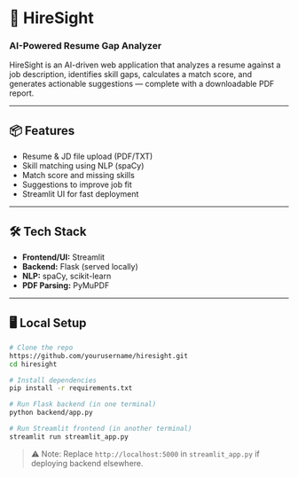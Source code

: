 # 🚀 HireSight
### AI-Powered Resume Gap Analyzer

HireSight is an AI-driven web application that analyzes a resume against a job description, identifies skill gaps, calculates a match score, and generates actionable suggestions — complete with a downloadable PDF report.

---

## 📦 Features
- Resume & JD file upload (PDF/TXT)
- Skill matching using NLP (spaCy)
- Match score and missing skills
- Suggestions to improve job fit
- Streamlit UI for fast deployment

---

## 🛠️ Tech Stack
- **Frontend/UI:** Streamlit
- **Backend:** Flask (served locally)
- **NLP:** spaCy, scikit-learn
- **PDF Parsing:** PyMuPDF

---

## 🖥️ Local Setup

```bash
# Clone the repo
https://github.com/yourusername/hiresight.git
cd hiresight

# Install dependencies
pip install -r requirements.txt

# Run Flask backend (in one terminal)
python backend/app.py

# Run Streamlit frontend (in another terminal)
streamlit run streamlit_app.py
```

> ⚠️ Note: Replace `http://localhost:5000` in `streamlit_app.py` if deploying backend elsewhere.

